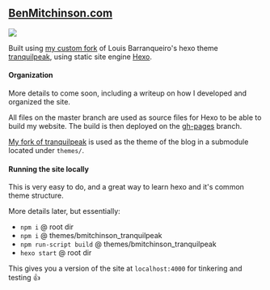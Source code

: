 ## [BenMitchinson.com](https://benmitchinson.com)

![](https://i.imgur.com/Wr5trkD.png)

Built using [my custom fork](https://github.com/bmitchinson/hexo-theme-tranquilpeak) of Louis Barranqueiro's hexo theme [tranquilpeak](https://github.com/LouisBarranqueiro/hexo-theme-tranquilpeak), using static site engine [Hexo](https://hexo.io).

#### Organization
More details to come soon, including a writeup on how I developed and organized the site. 

All files on the master branch are used as source files for Hexo to be able to build my website. The build is then deployed on the [gh-pages](https://github.com/bmitchinson/BenMitchinson.com/tree/gh-pages) branch.

[My fork of tranquilpeak]() is used as the theme of the blog in a submodule located under `themes/`.

#### Running the site locally
This is very easy to do, and a great way to learn hexo and it's common theme structure.

More details later, but essentially:
* `npm i` @ root dir
* `npm i` @ themes/bmitchinson_tranquilpeak
* `npm run-script build` @ themes/bmitchinson_tranquilpeak
* `hexo start` @ root dir

This gives you a version of the site at `localhost:4000` for tinkering and testing 👍
